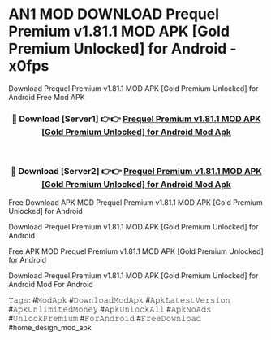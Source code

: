 # AN1 MOD DOWNLOAD Prequel Premium v1.81.1 MOD APK [Gold Premium Unlocked] for Android - x0fps
Download Prequel Premium v1.81.1 MOD APK [Gold Premium Unlocked] for Android Free Mod APK

<div align="center">
<h3>🔴 Download [Server1] 👉👉 <a href="https://apk-comot.site?title=Prequel_Premium_v1.81.1_MOD_APK_[Gold_Premium_Unlocked]_for_Android">Prequel Premium v1.81.1 MOD APK [Gold Premium Unlocked] for Android Mod Apk</a></h3><br>

<h3>🔴 Download [Server2] 👉👉 <a href="https://apk-comot.site?title=Prequel_Premium_v1.81.1_MOD_APK_[Gold_Premium_Unlocked]_for_Android">Prequel Premium v1.81.1 MOD APK [Gold Premium Unlocked] for Android Mod Apk</a></h3>
</div>


Free Download APK MOD Prequel Premium v1.81.1 MOD APK [Gold Premium Unlocked] for Android

Download Prequel Premium v1.81.1 MOD APK [Gold Premium Unlocked] for Android 

Free APK MOD Prequel Premium v1.81.1 MOD APK [Gold Premium Unlocked] for Android 

Download Prequel Premium v1.81.1 MOD APK [Gold Premium Unlocked] for Android Mod For Android

𝚃𝚊𝚐𝚜: #𝙼𝚘𝚍𝙰𝚙𝚔 #𝙳𝚘𝚠𝚗𝚕𝚘𝚊𝚍𝙼𝚘𝚍𝙰𝚙𝚔 #𝙰𝚙𝚔𝙻𝚊𝚝𝚎𝚜𝚝𝚅𝚎𝚛𝚜𝚒𝚘𝚗 #𝙰𝚙𝚔𝚄𝚗𝚕𝚒𝚖𝚒𝚝𝚎𝚍𝙼𝚘𝚗𝚎𝚢 #𝙰𝚙𝚔𝚄𝚗𝚕𝚘𝚌𝚔𝙰𝚕𝚕 #𝙰𝚙𝚔𝙽𝚘𝙰𝚍𝚜 #𝚄𝚗𝚕𝚘𝚌𝚔𝙿𝚛𝚎𝚖𝚒𝚞𝚖 #𝙵𝚘𝚛𝙰𝚗𝚍𝚛𝚘𝚒𝚍 #𝙵𝚛𝚎𝚎𝙳𝚘𝚠𝚗𝚕𝚘𝚊𝚍 #home_design_mod_apk